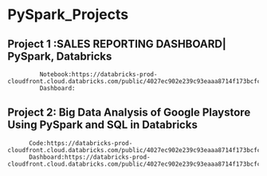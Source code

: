 # PySpark_Projects
## Project 1 :SALES REPORTING DASHBOARD| PySpark, Databricks                                                                                                                                                                                                                             
             Notebook:https://databricks-prod-cloudfront.cloud.databricks.com/public/4027ec902e239c93eaaa8714f173bcfc/2428800481413187/707451727563265/8715444724387925/latest.html
             Dashboard:

## Project 2: Big Data Analysis of Google Playstore Using PySpark and SQL in Databricks
          Code:https://databricks-prod-cloudfront.cloud.databricks.com/public/4027ec902e239c93eaaa8714f173bcfc/2428800481413187/3083978753646489/8715444724387925/latest.html
          Dashboard:https://databricks-prod-cloudfront.cloud.databricks.com/public/4027ec902e239c93eaaa8714f173bcfc/2428800481413187/3083978753646489/8715444724387925/latest.html
